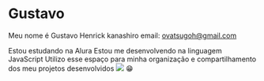 # Gustavo
Meu nome é Gustavo Henrick kanashiro email: ovatsugoh@gmail.com

Estou estudando na Alura
Estou me desenvolvendo na linguagem JavaScript
Utilizo esse espaço para minha organização e compartilhamento dos meu projetos desenvolvidos
![](link) 😁
